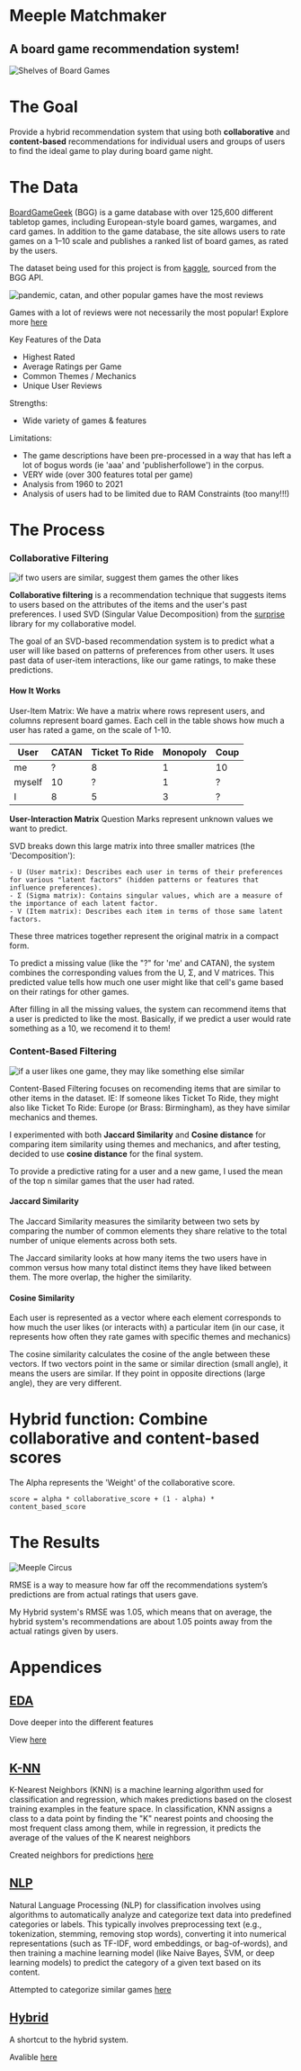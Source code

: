 # Meeple Matchmaker
## A board game recommendation system! 

![Shelves of Board Games](https://images.unsplash.com/photo-1719494206741-79831f9f4d51?w=900&auto=format&fit=crop&q=60&ixlib=rb-4.0.3&ixid=M3wxMjA3fDB8MHxzZWFyY2h8MTIyfHxib2FyZCUyMGdhbWVzfGVufDB8fDB8fHww)

# The Goal
Provide a hybrid recommendation system that using both **collaborative** and **content-based** recommendations for individual users and groups of users to find the ideal game to play during board game night. 

# The Data 

[BoardGameGeek](https://boardgamegeek.com/) (BGG) is a game database with over 125,600 different tabletop games, including European-style board games, wargames, and card games. In addition to the game database, the site allows users to rate games on a 1–10 scale and publishes a ranked list of board games, as rated by the users. 

The dataset being used for this project is from [kaggle](https://www.kaggle.com/datasets/threnjen/board-games-database-from-boardgamegeek), sourced from the BGG API. 

![pandemic, catan, and other popular games have the most reviews](images/image-2.png)

Games with a lot of reviews were not necessarily the most popular! Explore more [here](Appendices/EDA.ipynb) 

 Key Features of the Data
- Highest Rated
- Average Ratings per Game 
- Common Themes / Mechanics
- Unique User Reviews

Strengths:
- Wide variety of games & features 

Limitations: 
- The game descriptions have been pre-processed in a way that has left a lot of bogus words (ie 'aaa' and 'publisherfollowe') in the corpus. 
- VERY wide (over 300 features total per game)
- Analysis from 1960 to 2021
- Analysis of users had to be limited due to RAM Constraints (too many!!!) 

# The Process 
### Collaborative Filtering
![if two users are similar, suggest them games the other likes](images/image.png)

**Collaborative filtering** is a recommendation technique that suggests items to users based on the attributes of the items and the user's past preferences. I used SVD (Singular Value Decomposition) from the [surprise](https://surpriselib.com/) library for my collaborative model. 

The goal of an SVD-based recommendation system is to predict what a user will like based on patterns of preferences from other users. It uses past data of user-item interactions, like our game ratings, to make these predictions.

#### How It Works
User-Item Matrix: We have a matrix where rows represent users, and columns represent board games. Each cell in the table shows how much a user has rated a game, on the scale of 1-10. 

| User  | CATAN | Ticket To Ride | Monopoly | Coup | 
| ----- | -------- | ----- | -------- | -------- |
| me | ? | 8 | 1 | 10 | 
| myself | 10 | ? | 1 | ? | 
| I | 8 | 5 | 3 | ? | 

**User-Interaction Matrix** Question Marks represent unknown values we want to predict. 

SVD breaks down this large matrix into three smaller matrices (the 'Decomposition'):

    - U (User matrix): Describes each user in terms of their preferences for various "latent factors" (hidden patterns or features that influence preferences).
    - Σ (Sigma matrix): Contains singular values, which are a measure of the importance of each latent factor.
    - V (Item matrix): Describes each item in terms of those same latent factors.

These three matrices together represent the original matrix in a compact form.

To predict a missing value (like the "?" for 'me' and CATAN), the system combines the corresponding values from the U, Σ, and V matrices. This predicted value tells how much one user might like that cell's game based on their ratings for other games.

After filling in all the missing values, the system can recommend items that a user is predicted to like the most. Basically, if we predict a user would rate something as a 10, we recomend it to them! 

### Content-Based Filtering 
![if a user likes one game, they may like something else similar](images/image-1.png)

Content-Based Filtering focuses on recomending items that are similar to other items in the dataset. IE: If someone likes Ticket To Ride, they might also like Ticket To Ride: Europe (or Brass: Birmingham), as they have similar mechanics and themes. 

I experimented with both  **Jaccard Similarity** and **Cosine distance** for comparing item similarity using themes and mechanics, and after testing, decided to use **cosine distance** for the final system. 

To provide a predictive rating for a user and a new game, I used the mean of the top n similar games that the user had rated.  

#### Jaccard Similarity

The Jaccard Similarity measures the similarity between two sets by comparing the number of common elements they share relative to the total number of unique elements across both sets.

The Jaccard similarity looks at how many items the two users have in common versus how many total distinct items they have liked between them. The more overlap, the higher the similarity.

#### Cosine Similarity 

Each user is represented as a vector where each element corresponds to how much the user likes (or interacts with) a particular item (in our case, it represents how often they rate games with specific themes and mechanics) 

The cosine similarity calculates the cosine of the angle between these vectors. If two vectors point in the same or similar direction (small angle), it means the users are similar. If they point in opposite directions (large angle), they are very different.

# Hybrid function: Combine collaborative and content-based scores

The Alpha represents the 'Weight' of the collaborative score. 

```
score = alpha * collaborative_score + (1 - alpha) * content_based_score
```

# The Results 
![Meeple Circus](https://external-content.duckduckgo.com/iu/?u=https%3A%2F%2Fwww.boardgamequest.com%2Fwp-content%2Fuploads%2F2017%2F12%2FMeeple-Circus-Game-Experience.jpg&f=1&nofb=1&ipt=827b94c331489562e5ca20b0953e612c8d9927a2b4c81cc08c7e4446a4beca49&ipo=images)

RMSE is a way to measure how far off the recommendations system’s predictions  are from actual ratings that users gave. 

My Hybrid system's RMSE was 1.05, which means that on average, the hybrid system's recommendations are about 1.05 points away from the actual ratings given by users.


# Appendices 
## [EDA](Appendices/EDA.ipynb) 
Dove deeper into the different features 

View [here](Appendices/EDA.ipynb)

## [K-NN](Appendices/KNN-and-Pyspark.ipynb)
K-Nearest Neighbors (KNN) is a machine learning algorithm used for classification and regression, which makes predictions based on the closest training examples in the feature space. In classification, KNN assigns a class to a data point by finding the "K" nearest points and choosing the most frequent class among them, while in regression, it predicts the average of the values of the K nearest neighbors

Created neighbors for predictions [here](Appendices/KNN-and-Pyspark.ipynb)

## [NLP](Appendices/NLP.ipynb) 
Natural Language Processing (NLP) for classification involves using algorithms to automatically analyze and categorize text data into predefined categories or labels. This typically involves preprocessing text (e.g., tokenization, stemming, removing stop words), converting it into numerical representations (such as TF-IDF, word embeddings, or bag-of-words), and then training a machine learning model (like Naive Bayes, SVM, or deep learning models) to predict the category of a given text based on its content. 

Attempted to categorize similar games [here](Appendices/NLP.ipynb) 

## [Hybrid](Appendices/Hybrid.ipynb) 
A shortcut to the hybrid system. 

Avalible [here](Appendices/Hybrid.ipynb) 


